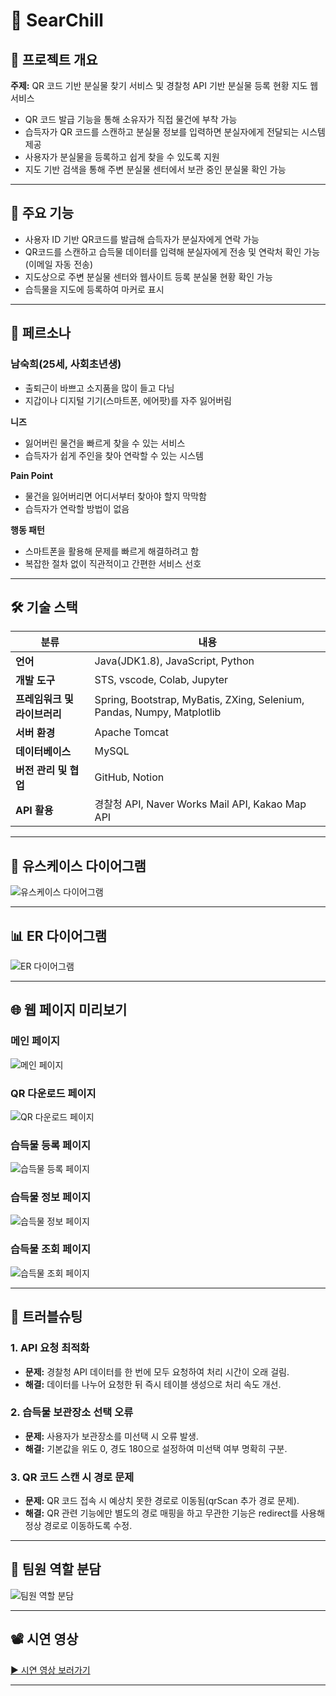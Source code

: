 # 📌 SearChill

## 🚀 프로젝트 개요

**주제:** QR 코드 기반 분실물 찾기 서비스 및 경찰청 API 기반 분실물 등록 현황 지도 웹서비스

- QR 코드 발급 기능을 통해 소유자가 직접 물건에 부착 가능
- 습득자가 QR 코드를 스캔하고 분실물 정보를 입력하면 분실자에게 전달되는 시스템 제공
- 사용자가 분실물을 등록하고 쉽게 찾을 수 있도록 지원
- 지도 기반 검색을 통해 주변 분실물 센터에서 보관 중인 분실물 확인 가능

---

## 🎯 주요 기능

- 사용자 ID 기반 QR코드를 발급해 습득자가 분실자에게 연락 가능
- QR코드를 스캔하고 습득물 데이터를 입력해 분실자에게 전송 및 연락처 확인 가능 (이메일 자동 전송)
- 지도상으로 주변 분실물 센터와 웹사이트 등록 분실물 현황 확인 가능
- 습득물을 지도에 등록하여 마커로 표시

---

## 👤 페르소나

### **남숙희(25세, 사회초년생)**

- 출퇴근이 바쁘고 소지품을 많이 들고 다님
- 지갑이나 디지털 기기(스마트폰, 에어팟)를 자주 잃어버림

**니즈**
- 잃어버린 물건을 빠르게 찾을 수 있는 서비스
- 습득자가 쉽게 주인을 찾아 연락할 수 있는 시스템

**Pain Point**
- 물건을 잃어버리면 어디서부터 찾아야 할지 막막함
- 습득자가 연락할 방법이 없음

**행동 패턴**
- 스마트폰을 활용해 문제를 빠르게 해결하려고 함
- 복잡한 절차 없이 직관적이고 간편한 서비스 선호

---

## 🛠 기술 스택

| 분류 | 내용 |
|------|------|
| **언어** | Java(JDK1.8), JavaScript, Python |
| **개발 도구** | STS, vscode, Colab, Jupyter |
| **프레임워크 및 라이브러리** | Spring, Bootstrap, MyBatis, ZXing, Selenium, Pandas, Numpy, Matplotlib |
| **서버 환경** | Apache Tomcat |
| **데이터베이스** | MySQL |
| **버전 관리 및 협업** | GitHub, Notion |
| **API 활용** | 경찰청 API, Naver Works Mail API, Kakao Map API |

---

## 📑 유스케이스 다이어그램

![유스케이스 다이어그램](https://github.com/user-attachments/assets/1c385605-f3ba-43c4-bd9b-2e6a099b7bb7)

---

## 📊 ER 다이어그램

![ER 다이어그램](https://github.com/user-attachments/assets/d01cdb93-e93e-4656-b546-8a2572a15969)

---

## 🌐 웹 페이지 미리보기

### 메인 페이지
![메인 페이지](https://github.com/user-attachments/assets/25e095ac-a792-4f1a-aa2d-4fc019652567)

### QR 다운로드 페이지
![QR 다운로드 페이지](https://github.com/user-attachments/assets/6315c7fd-43b0-46e4-97d7-7b53211b48ae)

### 습득물 등록 페이지
![습득물 등록 페이지](https://github.com/user-attachments/assets/0e4b98fa-e361-41e0-8dc2-c4963a2aa9db)

### 습득물 정보 페이지
![습득물 정보 페이지](https://github.com/user-attachments/assets/e3491e51-42b7-4a52-abf4-ba30cd13b3ff)

### 습득물 조회 페이지
![습득물 조회 페이지](https://github.com/user-attachments/assets/9fedc251-7421-403c-a69b-ba8defa03a27)

---

## 🚨 트러블슈팅

### 1. API 요청 최적화
- **문제:** 경찰청 API 데이터를 한 번에 모두 요청하여 처리 시간이 오래 걸림.
- **해결:** 데이터를 나누어 요청한 뒤 즉시 테이블 생성으로 처리 속도 개선.

### 2. 습득물 보관장소 선택 오류
- **문제:** 사용자가 보관장소를 미선택 시 오류 발생.
- **해결:** 기본값을 위도 0, 경도 180으로 설정하여 미선택 여부 명확히 구분.

### 3. QR 코드 스캔 시 경로 문제
- **문제:** QR 코드 접속 시 예상치 못한 경로로 이동됨(qrScan 추가 경로 문제).
- **해결:** QR 관련 기능에만 별도의 경로 매핑을 하고 무관한 기능은 redirect를 사용해 정상 경로로 이동하도록 수정.

---

## 🙋 팀원 역할 분담

![팀원 역할 분담](https://github.com/user-attachments/assets/f242b5a2-418b-416d-b4fb-9b338c67516f)

---

## 📽 시연 영상

[▶ 시연 영상 보러가기](https://github.com/user-attachments/assets/db12f83b-a8fb-4259-b306-216587cb6fd1)

---  

